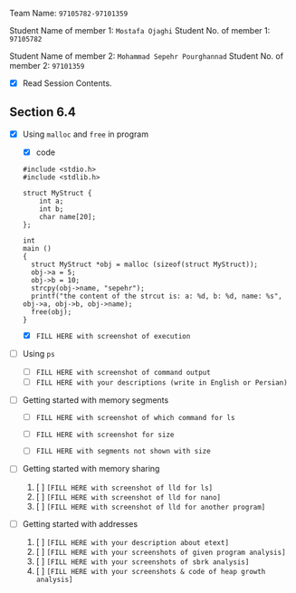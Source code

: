 Team Name: `97105782-97101359`

Student Name of member 1: `Mostafa Ojaghi`
Student No. of member 1: `97105782`

Student Name of member 2: `Mohammad Sepehr Pourghannad`
Student No. of member 2: `97101359`

- [x] Read Session Contents.

## Section 6.4

- [x] Using `malloc` and `free` in program
    - [x] code
    ```
	#include <stdio.h>
	#include <stdlib.h>

	struct MyStruct {
	    int a;
	    int b;
	    char name[20];
	};

	int
	main ()
	{
	  struct MyStruct *obj = malloc (sizeof(struct MyStruct));
	  obj->a = 5;
	  obj->b = 10;
	  strcpy(obj->name, "sepehr");
	  printf("the content of the strcut is: a: %d, b: %d, name: %s", obj->a, obj->b, obj->name);
	  free(obj);
	}
	```
    - [x] `FILL HERE with screenshot of execution`

    
- [ ]  Using `ps`
    - [ ] `FILL HERE with screenshot of command output`
    - [ ] `FILL HERE with your descriptions (write in English or Persian)`

- [ ]  Getting started with memory segments
    - [ ] `FILL HERE with screenshot of which command for ls`
    - [ ]  `FILL HERE with screenshot for size`
    - [ ]  `FILL HERE with segments not shown with size`
    

- [ ] Getting started with memory sharing
    1. [ ] `[FILL HERE with screenshot of lld for ls]`
    1. [ ] `[FILL HERE with screenshot of lld for nano]`
    1. [ ] `[FILL HERE with screenshot of lld for another program]`

- [ ] Getting started with addresses
    1. [ ] `[FILL HERE with your description about etext]`
    2. [ ] `[FILL HERE with your screenshots of given program analysis]`
    3. [ ] `[FILL HERE with your screenshots of sbrk analysis]`
    4. [ ] `[FILL HERE with your screenshots & code of heap growth analysis]`


<!--stackedit_data:
eyJoaXN0b3J5IjpbLTE0NDk5MTQwMzcsMTA2Nzg0OTUyMiwtNj
I2MTE1MzI5LC05Nzg3NjMwNzQsLTE5NjM5MTI5MTIsMTcwMTYw
MzkwMywxNzE3NDM2NDg5LDEwODYxNDc5NzYsMjE0MzcyMzcwOC
w4NTU5NjE0MSwtNzM0OTg3ODM4LDQ4MzAxODA5NiwxODc4OTUw
NzEyLDE0NDIwMDg3ODUsMTY3ODQzNjk3NiwxNDE4ODA5ODg1LC
0xOTUzODk0MzkxLC02MTk5MTM3MjEsNzk5MDY2MDUsMjAwODI0
NDhdfQ==
-->
